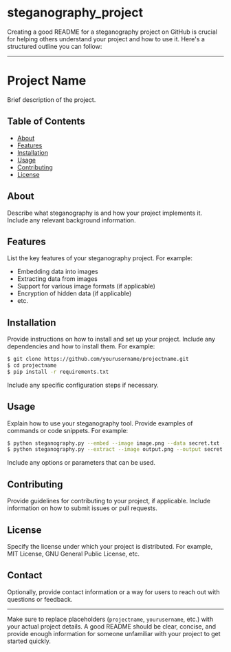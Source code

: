 # steganography_project
Creating a good README for a steganography project on GitHub is crucial for helping others understand your project and how to use it. Here's a structured outline you can follow:

---

# Project Name

Brief description of the project.

## Table of Contents
- [About](#about)
- [Features](#features)
- [Installation](#installation)
- [Usage](#usage)
- [Contributing](#contributing)
- [License](#license)

## About
Describe what steganography is and how your project implements it. Include any relevant background information.

## Features
List the key features of your steganography project. For example:
- Embedding data into images
- Extracting data from images
- Support for various image formats (if applicable)
- Encryption of hidden data (if applicable)
- etc.

## Installation
Provide instructions on how to install and set up your project. Include any dependencies and how to install them. For example:
```bash
$ git clone https://github.com/yourusername/projectname.git
$ cd projectname
$ pip install -r requirements.txt
```
Include any specific configuration steps if necessary.

## Usage
Explain how to use your steganography tool. Provide examples of commands or code snippets. For example:
```bash
$ python steganography.py --embed --image image.png --data secret.txt --output output.png
$ python steganography.py --extract --image output.png --output secret.txt
```
Include any options or parameters that can be used.

## Contributing
Provide guidelines for contributing to your project, if applicable. Include information on how to submit issues or pull requests.

## License
Specify the license under which your project is distributed. For example, MIT License, GNU General Public License, etc.

## Contact
Optionally, provide contact information or a way for users to reach out with questions or feedback.

---

Make sure to replace placeholders (`projectname`, `yourusername`, etc.) with your actual project details. A good README should be clear, concise, and provide enough information for someone unfamiliar with your project to get started quickly.
